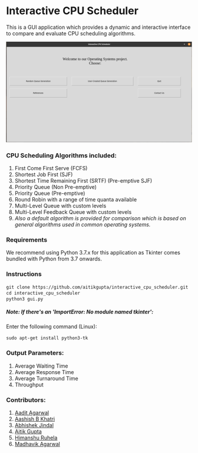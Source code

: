 # Interactive CPU Scheduler

This is a GUI application which provides a dynamic and interactive interface to compare and evaluate CPU scheduling algorithms.

<img src="cpu-scheduler.png" width = 700px/>

### CPU Scheduling Algorithms included:

1.  First Come First Serve (FCFS)
2.  Shortest Job First (SJF)
3.  Shortest Time Remaining First (SRTF) (Pre-emptive SJF)
4.  Priority Queue (Non Pre-emptive)
5.  Priority Queue (Pre-emptive)
6.  Round Robin with a range of time quanta available
7.  Multi-Level Queue with custom levels
8.  Multi-Level Feedback Queue with custom levels
9.  _Also a default algorithm is provided for comparison which is based on general algorithms used in common operating systems._

### Requirements

We recommend using Python 3.7.x for this application as Tkinter comes bundled with Python from 3.7 onwards.

### Instructions

```
git clone https://github.com/aitikgupta/interactive_cpu_scheduler.git
cd interactive_cpu_scheduler
python3 gui.py
```

##### Note: If there's an 'ImportError: No module named tkinter':

Enter the following command (Linux):

```
sudo apt-get install python3-tk
```

### Output Parameters:

1.  Average Waiting Time
2.  Average Response Time
3.  Average Turnaround Time
4.  Throughput

### Contributors:

1.  [Aadit Agarwal](https://github.com/aaditagarwal)
2.  [Aashish B Khatri](https://github.com/aashish-khatri)
3.  [Abhishek Jindal](https://github.com/abhishekjindal09)
4.  [Aitik Gupta](https://github.com/aitikgupta)
5.  [Himanshu Ruhela](https://github.com/verdantfire)
6.  [Madhavik Agarwal](https://github.com/madhavik0512)
